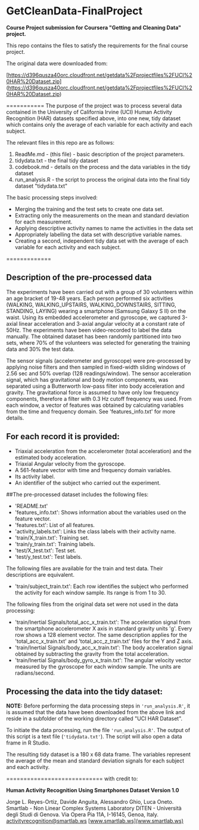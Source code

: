 # GetCleanData-FinalProject
**Course Project submission for Coursera "Getting and Cleaning Data" project.**

This repo contains the files to satisfy the requirements for the final course project.  

The original data were downloaded from:

[https://d396qusza40orc.cloudfront.net/getdata%2Fprojectfiles%2FUCI%20HAR%20Dataset.zip]
(https://d396qusza40orc.cloudfront.net/getdata%2Fprojectfiles%2FUCI%20HAR%20Dataset.zip)



===========
The purpose of the project was to process several data contained in the University of California Irvine (UCI) Human Activity Recognition (HAR) datasets specified above, into one new, tidy dataset which contains only the average of each variable for each activity and each subject.

The relevant files in this repo are as follows:
 1. ReadMe.md - (this file) - basic description of the project parameters.
 2. tidydata.txt - the final tidy dataset
 3. codebook.md - details on the process and the data variables in the tidy dataset
 4. run_analysis.R - the script to process the original data into the final tidy dataset "tidydata.txt"

The basic processing steps involved: 
* Merging the training and the test sets to create one data set.
* Extracting only the measurements on the mean and standard deviation for each measurement.
* Applying descriptive activity names to name the activities in the data set
* Appropriately labelling the data set with descriptive variable names.
* Creating a second, independent tidy data set with the average of each variable for each activity and each subject.

=============

## Description of the pre-processed data

The experiments have been carried out with a group of 30 volunteers within an age bracket of 19-48 years. Each person performed six activities (WALKING, WALKING_UPSTAIRS, WALKING_DOWNSTAIRS, SITTING, STANDING, LAYING) wearing a smartphone (Samsung Galaxy S II) on the waist. Using its embedded accelerometer and gyroscope, we captured 3-axial linear acceleration and 3-axial angular velocity at a constant rate of 50Hz. The experiments have been video-recorded to label the data manually. The obtained dataset has been randomly partitioned into two sets, where 70% of the volunteers was selected for generating the training data and 30% the test data. 

The sensor signals (accelerometer and gyroscope) were pre-processed by applying noise filters and then sampled in fixed-width sliding windows of 2.56 sec and 50% overlap (128 readings/window). The sensor acceleration signal, which has gravitational and body motion components, was separated using a Butterworth low-pass filter into body acceleration and gravity. The gravitational force is assumed to have only low frequency components, therefore a filter with 0.3 Hz cutoff frequency was used. From each window, a vector of features was obtained by calculating variables from the time and frequency domain. See 'features_info.txt' for more details. 

## For each record it is provided:
- Triaxial acceleration from the accelerometer (total acceleration) and the estimated body acceleration.
- Triaxial Angular velocity from the gyroscope. 
- A 561-feature vector with time and frequency domain variables. 
- Its activity label. 
- An identifier of the subject who carried out the experiment.

##The pre-processed dataset includes the following files:
- 'README.txt'
- 'features_info.txt': Shows information about the variables used on the feature vector.
- 'features.txt': List of all features.
- 'activity_labels.txt': Links the class labels with their activity name.
- 'train/X_train.txt': Training set.
- 'train/y_train.txt': Training labels.
- 'test/X_test.txt': Test set.
- 'test/y_test.txt': Test labels.

The following files are available for the train and test data. Their descriptions are equivalent. 
- 'train/subject_train.txt': Each row identifies the subject who performed the activity for each window sample. Its range is from 1 to 30. 

The following files from the original data set were not used in the data processing:
- 'train/Inertial Signals/total_acc_x_train.txt': The acceleration signal from the smartphone accelerometer X axis in standard gravity units 'g'. Every row shows a 128 element vector. The same description applies for the 'total_acc_x_train.txt' and 'total_acc_z_train.txt' files for the Y and Z axis. 
- 'train/Inertial Signals/body_acc_x_train.txt': The body acceleration signal obtained by subtracting the gravity from the total acceleration. 
- 'train/Inertial Signals/body_gyro_x_train.txt': The angular velocity vector measured by the gyroscope for each window sample. The units are radians/second. 

## Processing the data into the tidy dataset:

**NOTE:** Before performing the data processing steps in `'run_analysis.R'`, it is assumed that the data have been downloaded from the above link and reside in a subfolder of the working directory called "UCI HAR Dataset".  

To initiate the data processing, run the file `'run_analysis.R'`.  The output of this script is a text file (`'tidydata.txt'`). The script will also open a data frame in R Studio.

The resulting tidy dataset is a 180 x 68 data frame.  The variables represent the average of the mean and standard deviation signals for each subject and each activity.


============================
with credit to:

**Human Activity Recognition Using Smartphones Dataset Version 1.0** 

Jorge L. Reyes-Ortiz, Davide Anguita, Alessandro Ghio, Luca Oneto.
Smartlab - Non Linear Complex Systems Laboratory
DITEN - Università degli Studi di Genova.
Via Opera Pia 11A, I-16145, Genoa, Italy.
activityrecognition@smartlab.ws
[www.smartlab.ws](www.smartlab.ws)

